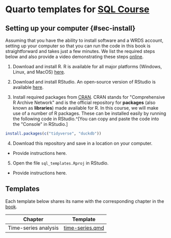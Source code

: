 # Quarto templates for [SQL Course](https://iangow.github.io/sql_book/)

## Setting up your computer {#sec-install}

Assuming that you have the ability to install software and a WRDS account, setting up your computer so that you can run the code in this book is straightforward and takes just a few minutes.
We list the required steps below and also provide a video demonstrating these steps [online](https://www.youtube.com/watch?v=xRY6Y8qXUJ8).

1. Download and install R.
R is available for all major platforms (Windows, Linux, and MacOS) [here](https://cloud.r-project.org).

2. Download and install RStudio. 
An open-source version of RStudio is available [here](https://www.rstudio.com/products/rstudio/download/#download).

3. Install required packages from [CRAN](https://cran.r-project.org).
CRAN stands for "Comprehensive R Archive Network" and is the official repository for **packages** (also known as **libraries**) made available for R.
  In this course, we will make use of a number of R packages.
  These can be installed easily by running the following code in RStudio.^[You can copy and paste the code into the "Console" in RStudio.]


``` r
install.packages(c("tidyverse", "duckdb"))
```

4. Download this repository and save in a location on your computer.

  - Provide instructions here.

5. Open the file `sql_templates.Rproj` in RStudio.

  - Provide instructions here.

## Templates

Each template below shares its name with the corresponding chapter in the [book](https://iangow.github.io/sql_book/).

| Chapter | Template 
|---------|---------------------|
| Time-series analysis | [time-series.qmd](https://raw.githubusercontent.com/iangow/far_templates/main/time-series.qmd) |